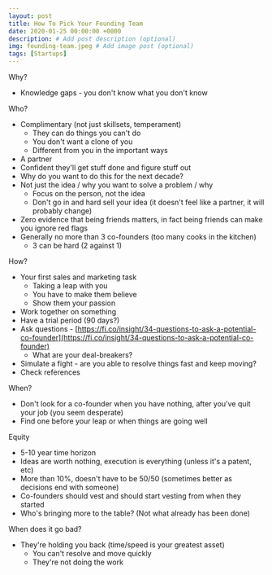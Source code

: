 ```yaml
---
layout: post
title: How To Pick Your Founding Team
date: 2020-01-25 00:00:00 +0000
description: # Add post description (optional)
img: founding-team.jpeg # Add image post (optional)
tags: [Startups]
---
```


Why?
- Knowledge gaps - you don't know what you don't know

Who?
- Complimentary (not just skillsets, temperament)
  - They can do things you can't do
  - You don't want a clone of you
  - Different from you in the important ways
- A partner
- Confident they'll get stuff done and figure stuff out
- Why do you want to do this for the next decade?
- Not just the idea / why you want to solve a problem / why
  - Focus on the person, not the idea
  - Don't go in and hard sell your idea (it doesn't feel like a partner, it will probably change)
- Zero evidence that being friends matters, in fact being friends can make you ignore red flags
- Generally no more than 3 co-founders (too many cooks in the kitchen)
  - 3 can be hard (2 against 1)

How?
- Your first sales and marketing task
  - Taking a leap with you
  - You have to make them believe
  - Show them your passion
- Work together on something
- Have a trial period (90 days?)
- Ask questions - [https://fi.co/insight/34-questions-to-ask-a-potential-co-founder](https://fi.co/insight/34-questions-to-ask-a-potential-co-founder)
  - What are your deal-breakers?
- Simulate a fight - are you able to resolve things fast and keep moving?
- Check references

When?
- Don't look for a co-founder when you have nothing, after you've quit your job (you seem desperate)
- Find one before your leap or when things are going well

Equity
- 5-10 year time horizon
- Ideas are worth nothing, execution is everything (unless it's a patent, etc)
- More than 10%, doesn't have to be 50/50 (sometimes better as decisions end with someone)
- Co-founders should vest and should start vesting from when they started
- Who's bringing more to the table? (Not what already has been done)

When does it go bad?
- They're holding you back (time/speed is your greatest asset)
  - You can't resolve and move quickly
  - They're not doing the work
